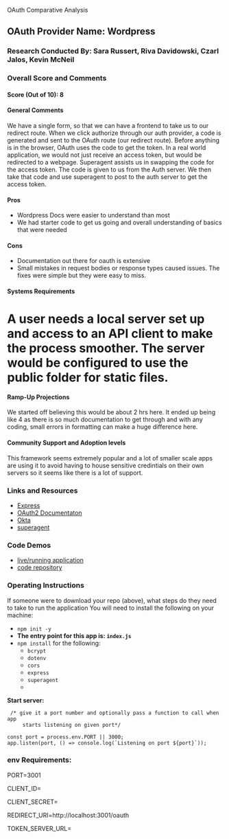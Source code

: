 OAuth Comparative Analysis

## OAuth Provider Name: Wordpress

### Research Conducted By: Sara Russert, Riva Davidowski, Czarl Jalos, Kevin McNeil

### Overall Score and Comments
#### Score (Out of 10): 8
#### General Comments
We have a single form, so that we can have a frontend to take us to our redirect route. When we click authorize through our auth provider, a code is generated and sent to the OAuth route (our redirect route). Before anything is in the browser, OAuth uses the code to get the token. In a real world application, we would not just receive an access token, but would be redirected to a webpage. Superagent assists us in swapping the code for the access token. The code is given to us from the Auth server. We then take that code and use superagent to post to the auth server to get the access token.

#### Pros
* Wordpress Docs were easier to understand than most
* We had starter code to get us going and overall understanding of basics that were needed

#### Cons
* Documentation out there for oauth is extensive
* Small mistakes in request bodies or response types caused issues. The fixes were simple but they were easy to miss.


#### Systems Requirements
A user needs a local server set up and access to an API client to make the process smoother. The server would be configured to use the public folder for static files.
=


#### Ramp-Up Projections
We started off believing this would be about 2 hrs here. It ended up being like 4 as there is so much
documentation to get through and with any coding, small errors in formatting can make a huge difference here.


#### Community Support and Adoption levels
This framework seems extremely popular and a lot of smaller scale apps are using it to avoid having to house sensitive credintials on their own servers so it seems like there is a lot of support.


### Links and Resources
* [Express](http://expressjs.com/en/starter/installing.html)
* [OAuth2 Documentaton](https://developer.wordpress.com/docs/oauth2/)
* [Okta](https://www.oauth.com/oauth2-servers/server-side-apps/authorization-code/#clients-authorization-interface)
* [superagent](https://www.npmjs.com/package/superagent)

### Code Demos
* [live/running application](http://xyz.com)
* [code repository](http://xyz.com)

### Operating Instructions
If someone were to download your repo (above), what steps do they need to take to run the application
You will need to install the following on your machine:

- `npm init -y `
- **The entry point for this app is: `index.js`**
- `npm install` for the following:
    - `bcrypt`
    - `dotenv`
    - `cors`
    -  `express`
    -  `superagent`
    -  
**Start server:**
   
```
 /* give it a port number and optionally pass a function to call when app
     starts listening on given port*/

const port = process.env.PORT || 3000;
app.listen(port, () => console.log(`Listening on port ${port}`));

```

### env Requirements:

PORT=3001

CLIENT_ID=

CLIENT_SECRET=

REDIRECT_URI=http://localhost:3001/oauth

TOKEN_SERVER_URL=

